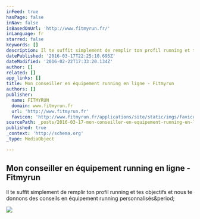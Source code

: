 ```yaml
---
inFeed: true
hasPage: false
inNav: false
isBasedOnUrl: 'http://www.fitmyrun.fr/'
inLanguage: fr
starred: false
keywords: []
description: Il te suffit simplement de remplir ton profil running et tes objectifs et nous te donnons des conseils en équipement running personnalisés.
datePublished: '2016-03-17T22:25:10.695Z'
dateModified: '2016-02-22T17:33:20.134Z'
author: []
related: []
app_links: []
title: Mon conseiller en équipement running en ligne - Fitmyrun
authors: []
publisher:
  name: FITMYRUN
  domain: www.fitmyrun.fr
  url: 'http://www.fitmyrun.fr'
  favicon: 'http://www.fitmyrun.fr/applications/site/static/imgs/favicon/favicon-16x16.png'
sourcePath: _posts/2016-03-17-mon-conseiller-en-equipement-running-en-ligne-fitmyrun.md
published: true
_context: 'http://schema.org'
_type: MediaObject

---
```

<article style=""><h1>Mon conseiller en équipement running en ligne - Fitmyrun</h1><p>Il te suffit simplement de remplir ton profil running et tes objectifs et nous te donnons des conseils en équipement running personnalisés&amp;period;</p><img src="http://www.fitmyrun.fr/applications/site/static/imgs/sharing/partage_facebook.jpg" /></article>